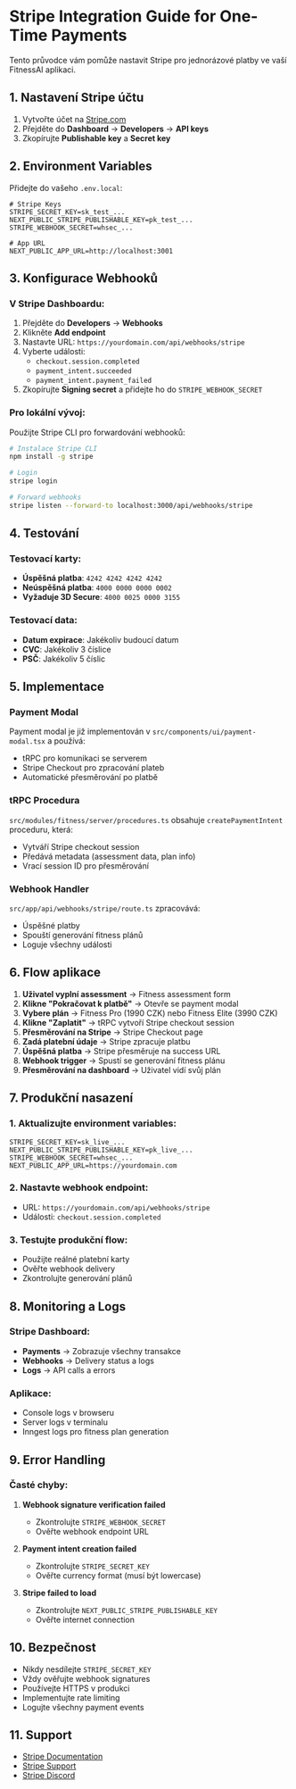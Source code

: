 # Stripe Integration Guide for One-Time Payments

Tento průvodce vám pomůže nastavit Stripe pro jednorázové platby ve vaší FitnessAI aplikaci.

## 1. Nastavení Stripe účtu

1. Vytvořte účet na [Stripe.com](https://stripe.com)
2. Přejděte do **Dashboard** → **Developers** → **API keys**
3. Zkopírujte **Publishable key** a **Secret key**

## 2. Environment Variables

Přidejte do vašeho `.env.local`:

```env
# Stripe Keys
STRIPE_SECRET_KEY=sk_test_...
NEXT_PUBLIC_STRIPE_PUBLISHABLE_KEY=pk_test_...
STRIPE_WEBHOOK_SECRET=whsec_...

# App URL
NEXT_PUBLIC_APP_URL=http://localhost:3001
```

## 3. Konfigurace Webhooků

### V Stripe Dashboardu:
1. Přejděte do **Developers** → **Webhooks**
2. Klikněte **Add endpoint**
3. Nastavte URL: `https://yourdomain.com/api/webhooks/stripe`
4. Vyberte události:
   - `checkout.session.completed`
   - `payment_intent.succeeded`
   - `payment_intent.payment_failed`
5. Zkopírujte **Signing secret** a přidejte ho do `STRIPE_WEBHOOK_SECRET`

### Pro lokální vývoj:
Použijte Stripe CLI pro forwardování webhooků:

```bash
# Instalace Stripe CLI
npm install -g stripe

# Login
stripe login

# Forward webhooks
stripe listen --forward-to localhost:3000/api/webhooks/stripe
```

## 4. Testování

### Testovací karty:
- **Úspěšná platba**: `4242 4242 4242 4242`
- **Neúspěšná platba**: `4000 0000 0000 0002`
- **Vyžaduje 3D Secure**: `4000 0025 0000 3155`

### Testovací data:
- **Datum expirace**: Jakékoliv budoucí datum
- **CVC**: Jakékoliv 3 číslice
- **PSČ**: Jakékoliv 5 číslic

## 5. Implementace

### Payment Modal
Payment modal je již implementován v `src/components/ui/payment-modal.tsx` a používá:
- tRPC pro komunikaci se serverem
- Stripe Checkout pro zpracování plateb
- Automatické přesměrování po platbě

### tRPC Procedura
`src/modules/fitness/server/procedures.ts` obsahuje `createPaymentIntent` proceduru, která:
- Vytváří Stripe checkout session
- Předává metadata (assessment data, plan info)
- Vrací session ID pro přesměrování

### Webhook Handler
`src/app/api/webhooks/stripe/route.ts` zpracovává:
- Úspěšné platby
- Spouští generování fitness plánů
- Loguje všechny události

## 6. Flow aplikace

1. **Uživatel vyplní assessment** → Fitness assessment form
2. **Klikne "Pokračovat k platbě"** → Otevře se payment modal
3. **Vybere plán** → Fitness Pro (1990 CZK) nebo Fitness Elite (3990 CZK)
4. **Klikne "Zaplatit"** → tRPC vytvoří Stripe checkout session
5. **Přesměrování na Stripe** → Stripe Checkout page
6. **Zadá platební údaje** → Stripe zpracuje platbu
7. **Úspěšná platba** → Stripe přesměruje na success URL
8. **Webhook trigger** → Spustí se generování fitness plánu
9. **Přesměrování na dashboard** → Uživatel vidí svůj plán

## 7. Produkční nasazení

### 1. Aktualizujte environment variables:
```env
STRIPE_SECRET_KEY=sk_live_...
NEXT_PUBLIC_STRIPE_PUBLISHABLE_KEY=pk_live_...
STRIPE_WEBHOOK_SECRET=whsec_...
NEXT_PUBLIC_APP_URL=https://yourdomain.com
```

### 2. Nastavte webhook endpoint:
- URL: `https://yourdomain.com/api/webhooks/stripe`
- Události: `checkout.session.completed`

### 3. Testujte produkční flow:
- Použijte reálné platební karty
- Ověřte webhook delivery
- Zkontrolujte generování plánů

## 8. Monitoring a Logs

### Stripe Dashboard:
- **Payments** → Zobrazuje všechny transakce
- **Webhooks** → Delivery status a logs
- **Logs** → API calls a errors

### Aplikace:
- Console logs v browseru
- Server logs v terminalu
- Inngest logs pro fitness plan generation

## 9. Error Handling

### Časté chyby:
1. **Webhook signature verification failed**
   - Zkontrolujte `STRIPE_WEBHOOK_SECRET`
   - Ověřte webhook endpoint URL

2. **Payment intent creation failed**
   - Zkontrolujte `STRIPE_SECRET_KEY`
   - Ověřte currency format (musí být lowercase)

3. **Stripe failed to load**
   - Zkontrolujte `NEXT_PUBLIC_STRIPE_PUBLISHABLE_KEY`
   - Ověřte internet connection

## 10. Bezpečnost

- Nikdy nesdílejte `STRIPE_SECRET_KEY`
- Vždy ověřujte webhook signatures
- Používejte HTTPS v produkci
- Implementujte rate limiting
- Logujte všechny payment events

## 11. Support

- [Stripe Documentation](https://stripe.com/docs)
- [Stripe Support](https://support.stripe.com)
- [Stripe Discord](https://discord.gg/stripe)